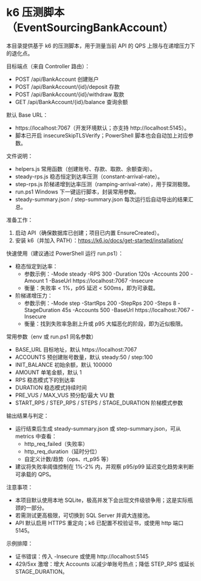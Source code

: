 ﻿# k6 压测脚本（EventSourcingBankAccount）

本目录提供基于 k6 的压测脚本，用于测量当前 API 的 QPS 上限与在递增压力下的退化点。

目标端点（来自 Controller 路由）：
- POST /api/BankAccount                创建账户
- POST /api/BankAccount/{id}/deposit   存款
- POST /api/BankAccount/{id}/withdraw  取款
- GET  /api/BankAccount/{id}/balance   查询余额

默认 Base URL：
- https://localhost:7067（开发环境默认；亦支持 http://localhost:5145）。
- 脚本已开启 insecureSkipTLSVerify；PowerShell 脚本也会自动加上对应参数。

文件说明：
- helpers.js         常用函数（创建账号、存款、取款、余额查询）。
- steady-rps.js      稳态恒定到达率压测（constant-arrival-rate）。
- step-rps.js        阶梯递增到达率压测（ramping-arrival-rate），用于探测极限。
- run.ps1            Windows 下一键运行脚本，封装常用参数。
- steady-summary.json / step-summary.json  每次运行后自动导出的结果汇总。

准备工作：
1) 启动 API（确保数据库已创建；项目已内置 EnsureCreated）。
2) 安装 k6（并加入 PATH）：https://k6.io/docs/get-started/installation/

快速使用（建议通过 PowerShell 运行 run.ps1）：
- 稳态恒定到达率：
  - 参数示例：-Mode steady -RPS 300 -Duration 120s -Accounts 200 -Amount 1 -BaseUrl https://localhost:7067 -Insecure
  - 衡量：失败率 < 1%，p95 延迟 < 500ms，即为可承载。
- 阶梯递增压力：
  - 参数示例：-Mode step -StartRps 200 -StepRps 200 -Steps 8 -StageDuration 45s -Accounts 500 -BaseUrl https://localhost:7067 -Insecure
  - 衡量：找到失败率急剧上升或 p95 大幅恶化的阶段，即为近似极限。

常用参数（env 或 run.ps1 同名参数）
- BASE_URL         目标地址，默认 https://localhost:7067
- ACCOUNTS         预创建账号数量，默认 steady:50 / step:100
- INIT_BALANCE     初始余额，默认 100000
- AMOUNT           单笔金额，默认 1
- RPS              稳态模式下的到达率
- DURATION         稳态模式持续时间
- PRE_VUS / MAX_VUS  预分配/最大 VU 数
- START_RPS / STEP_RPS / STEPS / STAGE_DURATION  阶梯模式参数

输出结果与判定：
- 运行结束后生成 steady-summary.json 或 step-summary.json，可从 metrics 中查看：
  - http_req_failed（失败率）
  - http_req_duration（延时分位）
  - 自定义计数/趋势（ops、rt_p95 等）
- 建议将失败率阈值控制在 1%-2% 内，并观察 p95/p99 延迟变化趋势来判断可承载的 QPS。

注意事项：
- 本项目默认使用本地 SQLite，极高并发下会出现文件级锁争用；这是实际瓶颈的一部分。
- 若需测试更高极限，可切换到 SQL Server 并调大连接池。
- API 默认启用 HTTPS 重定向；k6 已配置不校验证书，或使用 http 端口 5145。

示例排障：
- 证书错误：传入 -Insecure 或使用 http://localhost:5145
- 429/5xx 激增：增大 Accounts 以减少单账号热点；降低 STEP_RPS 或延长 STAGE_DURATION。

